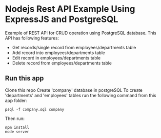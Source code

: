 # Nodejs Rest API Example Using ExpressJS and PostgreSQL #

Example of REST API for CRUD operation using PostgreSQL database. This API has following features:
- Get records/single record from employees/departments table
- Add record into employees/departments table
- Edit record in employees/departments table
- Delete record from employees/departments table

## Run this app ##
Clone this repo
Create 'company' database in postgreSQL 
To create 'departments' and 'employees' tables run the following command from this app folder:

`psql -f company.sql company`

Then run:

```
npm install
node server
```
